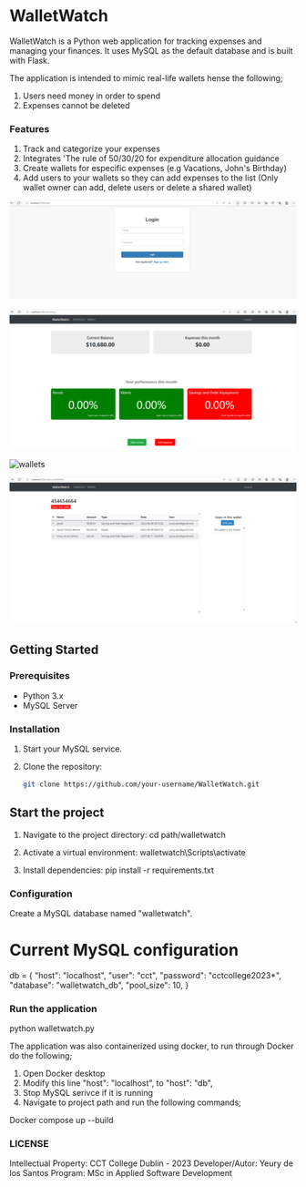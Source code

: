 # WalletWatch

WalletWatch is a Python web application for tracking expenses and managing your finances. It uses MySQL as the default database and is built with Flask.

The application is intended to mimic real-life wallets hense the following;

1. Users need money in order to spend
2. Expenses cannot be deleted

### Features

1. Track and categorize your expenses
2. Integrates 'The rule of 50/30/20 for expenditure allocation guidance
3. Create wallets for especific expenses (e.g Vacations, John's Birthday)
4. Add users to your wallets so they can add expenses to the list (Only wallet owner can add, delete users or delete a shared wallet)

![login](images/login.png)

![dashboard](images/dashboard.png)

![wallets](images/wallet.png)

![wallet_details](images/wallet_details.png)


## Getting Started

### Prerequisites

- Python 3.x
- MySQL Server

### Installation

1. Start your MySQL service.

2. Clone the repository:

   ```bash
   git clone https://github.com/your-username/WalletWatch.git

## Start the project

1. Navigate to the project directory:
   cd path/walletwatch
   
2. Activate a virtual environment:
   walletwatch\Scripts\activate

3. Install dependencies:
   pip install -r requirements.txt

### Configuration

Create a MySQL database named "walletwatch".

# Current MySQL configuration

db = {
    "host": "localhost",
    "user": "cct",
    "password": "cctcollege2023*",
    "database": "walletwatch_db",
    "pool_size": 10,
}

### Run the application

python walletwatch.py

The application was also containerized using docker, to run through Docker do the following;

1. Open Docker desktop
2. Modify this line "host": "localhost", to "host": "db",
3. Stop MySQL serivce if it is running
4. Navigate to project path and run the following commands;

Docker compose up --build

### LICENSE

Intellectual Property: CCT College Dublin - 2023
Developer/Autor: Yeury de los Santos
Program: MSc in Applied Software Development






